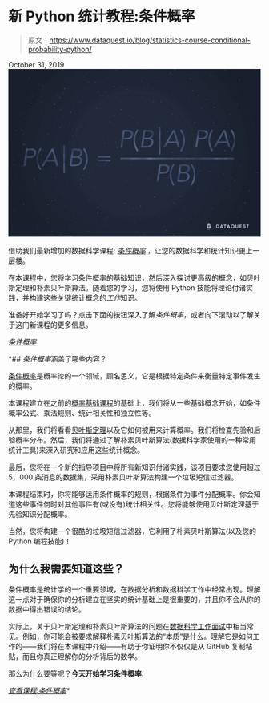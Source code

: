 # 新 Python 统计教程:条件概率

> 原文：<https://www.dataquest.io/blog/statistics-course-conditional-probability-python/>

October 31, 2019![naive bayes and conditional probability course](img/058cc9cad3f1c8fb2e6ecb5fabb60887.png)

借助我们最新增加的数据科学课程: *[条件概率](https://www.dataquest.io/course/conditional-probability)* ，让您的数据科学和统计知识更上一层楼。

在本课程中，您将学习条件概率的基础知识，然后深入探讨更高级的概念，如贝叶斯定理和朴素贝叶斯算法。随着您的学习，您将使用 Python 技能将理论付诸实践，并构建这些关键统计概念的*工作*知识。

准备好开始学习了吗？点击下面的按钮深入了解*条件概率*，或者向下滚动以了解关于这门新课程的更多信息。

[*条件概率*](https://www.dataquest.io/course/conditional-probability)

 *## *条件概率*涵盖了哪些内容？

[条件概率](https://en.wikipedia.org/wiki/Conditional_probability)是概率论的一个领域，顾名思义，它是根据特定条件来衡量特定事件发生的概率。

本课程建立在之前的[概率基础课程](https://www.dataquest.io/course/probability-fundamentals/)的基础上，我们将从一些基础概念开始，如条件概率公式、乘法规则、统计相关性和独立性等。

从那里，我们将看看[贝叶斯定理](https://en.wikipedia.org/wiki/Bayes%27_theorem)以及它如何被用来计算概率。我们将检查先验和后验概率分布。然后，我们将通过了解朴素贝叶斯算法(数据科学家使用的一种常用统计工具)来深入研究和应用这些统计概念。

最后，您将在一个新的指导项目中将所有新知识付诸实践，该项目要求您使用超过 5，000 条消息的数据集，采用朴素贝叶斯算法构建一个垃圾短信过滤器。

本课程结束时，你将能够运用条件概率的规则，根据条件为事件分配概率。你会知道这些事件何时对其他事件有(或没有)统计相关性。您将能够使用贝叶斯定理基于先验知识分配概率。

当然，您将构建一个很酷的垃圾短信过滤器，它利用了朴素贝叶斯算法(以及您的 Python 编程技能)！

## 为什么我需要知道这些？

条件概率是统计学的一个重要领域，在数据分析和数据科学工作中经常出现。理解这一点对于确保你的分析建立在坚实的统计基础上是很重要的，并且你不会从你的数据中得出错误的结论。

实际上，关于贝叶斯定理和朴素贝叶斯算法的问题在[数据科学工作面试](https://www.dataquest.io/blog/career-guide-data-science-job-interview/)中相当常见。例如，你可能会被要求解释朴素贝叶斯算法的“本质”是什么。理解它是如何工作的——我们将在本课程中介绍——有助于你证明你不仅仅是从 GitHub 复制粘贴，而且你真正理解你的分析背后的数学。

那么为什么要等呢？**今天开始学习条件概率**:

[*查看课程:条件概率*](https://www.dataquest.io/course/conditional-probability)*